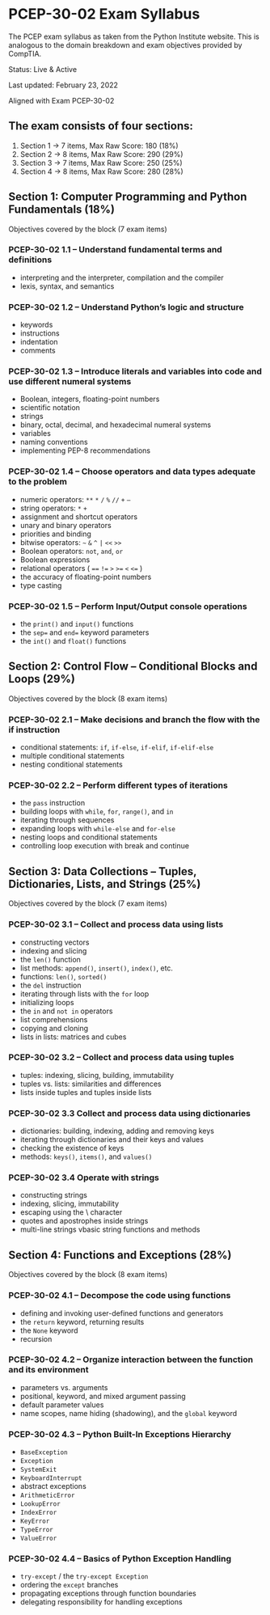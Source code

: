 # PCEP-30-02 Exam Syllabus

The PCEP exam syllabus as taken from the Python Institute website. This is analogous to the domain breakdown and exam objectives provided by CompTIA.

Status: Live &amp; Active

Last updated: February 23, 2022

Aligned with Exam PCEP-30-02

## The exam consists of four sections:

1. Section 1 → 7 items, Max Raw Score: 180 (18%)
2. Section 2 → 8 items, Max Raw Score: 290 (29%)
3. Section 3 → 7 items, Max Raw Score: 250 (25%)
4. Section 4 → 8 items, Max Raw Score: 280 (28%)

## Section 1: Computer Programming and Python Fundamentals (18%)

Objectives covered by the block (7 exam items)

### PCEP-30-02 1.1 – Understand fundamental terms and definitions

* interpreting and the interpreter, compilation and the compiler
* lexis, syntax, and semantics

### PCEP-30-02 1.2 – Understand Python’s logic and structure

* keywords
* instructions
* indentation
* comments

### PCEP-30-02 1.3 – Introduce literals and variables into code and use different numeral systems

* Boolean, integers, floating-point numbers
* scientific notation
* strings
* binary, octal, decimal, and hexadecimal numeral systems
* variables
* naming conventions
* implementing PEP-8 recommendations

### PCEP-30-02 1.4 – Choose operators and data types adequate to the problem

* numeric operators: `**` `*` `/` `%` `//` `+` `–`
* string operators: `*` `+`
* assignment and shortcut operators
* unary and binary operators
* priorities and binding
* bitwise operators: `~` `&` `^` `|` `<<` `>>`
* Boolean operators: `not`, `and`, `or`
* Boolean expressions
* relational operators ( `==` `!=` `>` `>=` `<` `<=` )
* the accuracy of floating-point numbers
* type casting

### PCEP-30-02 1.5 – Perform Input/Output console operations

* the `print()` and `input()` functions
* the `sep=` and `end=` keyword parameters
* the `int()` and `float()` functions

## Section 2: Control Flow – Conditional Blocks and Loops (29%)

Objectives covered by the block (8 exam items)

### PCEP-30-02 2.1 – Make decisions and branch the flow with the if instruction

* conditional statements: `if`, `if-else`, `if-elif`, `if-elif-else`
* multiple conditional statements
* nesting conditional statements

### PCEP-30-02 2.2 – Perform different types of iterations

* the `pass` instruction
* building loops with `while`, `for`, `range()`, and `in`
* iterating through sequences
* expanding loops with `while-else` and `for-else`
* nesting loops and conditional statements
* controlling loop execution with break and continue

## Section 3: Data Collections – Tuples, Dictionaries, Lists, and Strings (25%)

Objectives covered by the block (7 exam items)

### PCEP-30-02 3.1 – Collect and process data using lists

* constructing vectors
* indexing and slicing
* the `len()` function
* list methods: `append()`, `insert()`, `index()`, etc.
* functions: `len()`, `sorted()`
* the `del` instruction
* iterating through lists with the `for` loop
* initializing loops
* the `in` and `not in` operators
* list comprehensions
* copying and cloning
* lists in lists: matrices and cubes

### PCEP-30-02 3.2 – Collect and process data using tuples

* tuples: indexing, slicing, building, immutability
* tuples vs. lists: similarities and differences
* lists inside tuples and tuples inside lists

### PCEP-30-02 3.3 Collect and process data using dictionaries

* dictionaries: building, indexing, adding and removing keys
* iterating through dictionaries and their keys and values
* checking the existence of keys
* methods: `keys()`, `items()`, and `values()`

### PCEP-30-02 3.4 Operate with strings

* constructing strings
* indexing, slicing, immutability
* escaping using the \ character
* quotes and apostrophes inside strings
* multi-line strings
vbasic string functions and methods

## Section 4: Functions and Exceptions (28%)

Objectives covered by the block (8 exam items)

### PCEP-30-02 4.1 – Decompose the code using functions

* defining and invoking user-defined functions and generators
* the `return` keyword, returning results
* the `None` keyword
* recursion

### PCEP-30-02 4.2 – Organize interaction between the function and its environment

* parameters vs. arguments
* positional, keyword, and mixed argument passing
* default parameter values
* name scopes, name hiding (shadowing), and the `global` keyword

### PCEP-30-02 4.3 – Python Built-In Exceptions Hierarchy

* `BaseException`
* `Exception`
* `SystemExit`
* `KeyboardInterrupt`
* abstract exceptions
* `ArithmeticError`
* `LookupError`
* `IndexError`
* `KeyError`
* `TypeError`
* `ValueError`

### PCEP-30-02 4.4 – Basics of Python Exception Handling

* `try-except` / the `try-except Exception`
* ordering the `except` branches
* propagating exceptions through function boundaries
* delegating responsibility for handling exceptions
